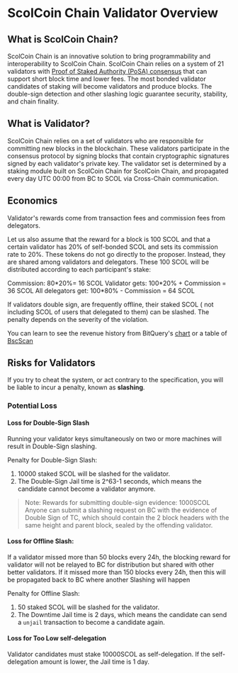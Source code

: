# ScolCoin Chain Validator Overview

## What is ScolCoin Chain?

ScolCoin Chain is an innovative solution to bring programmability and interoperability to ScolCoin Chain. ScolCoin Chain relies on a system of 21 validators with [Proof of Staked Authority (PoSA) consensus](https://github.com/githubusername/githubrepo/whitepaper/blob/master/WHITEPAPER.md#consensus-and-validator-quorum) that can support short block time and lower fees. The most bonded validator candidates of staking will become validators and produce blocks. The double-sign detection and other slashing logic guarantee security, stability, and chain finality.

## What is Validator?

ScolCoin Chain relies on a set of validators who are responsible for committing new blocks in the blockchain. These validators participate in the consensus protocol by signing blocks that contain cryptographic signatures signed by each validator's private key.  The validator set is determined by a staking module built on ScolCoin Chain for ScolCoin Chain, and propagated every day UTC 00:00 from BC to SCOL via Cross-Chain communication.


## Economics

Validator's rewards come from transaction fees and commission fees from delegators.

Let us also assume that the reward for a block is 100 SCOL and that a certain validator has 20% of self-bonded SCOL and sets its commission rate to 20%. These tokens do not go directly to the proposer. Instead, they are shared among validators and delegators.  These 100 SCOL will be distributed according to each participant's stake:

Commission: 80*20%= 16 SCOL
Validator gets: 100\*20% + Commission = 36 SCOL
All delegators get: 100\*80% - Commission = 64 SCOL

If validators double sign, are frequently offline, their staked SCOL ( not including SCOL of users that delegated to them) can be slashed. The penalty depends on the severity of the violation.

You can learn to see the revenue history from BitQuery's [chart](https://explorer.bitquery.io/bsc/miners) or a table of [BscScan](https://scolcoin.com/validatorset)

## Risks for Validators

If you try to cheat the system, or act contrary to the specification, you will be liable to incur a penalty, known as **slashing**.


### Potential Loss


#### Loss for Double-Sign Slash

Running your validator keys simultaneously on two or more machines will result in Double-Sign slashing.

Penalty for Double-Sign Slash:

1. 10000 staked SCOL will be slashed for the validator.
2. The Double-Sign Jail time is 2^63-1 seconds, which means the candidate cannot become a validator anymore.

> Note: Rewards for submitting double-sign evidence: 1000SCOL Anyone can submit a slashing request on BC with the evidence of Double Sign of TC, which should contain the 2 block headers with the same height and parent block, sealed by the offending validator.


#### Loss for Offline Slash:


If a validator missed more than 50 blocks every 24h, the blocking reward for validator will not be relayed to BC for distribution but shared with other better validators. If it missed more than 150 blocks every 24h, then this will be propagated back to BC where another Slashing will happen

Penalty for Offline Slash:

1. 50 staked SCOL will be slashed for the validator.
2. The Downtime Jail time is 2 days, which means the candidate can send a `unjail` transaction to become a candidate again.



#### Loss for Too Low self-delegation

Validator candidates must stake 10000SCOL as self-delegation. If the self-delegation amount is lower, the Jail time is 1 day.

